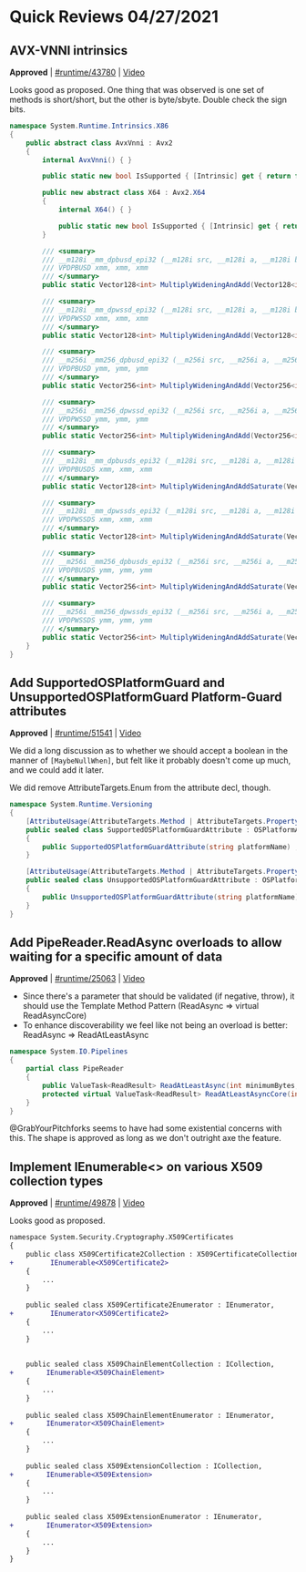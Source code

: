 # Quick Reviews 04/27/2021

## AVX-VNNI intrinsics

**Approved** | [#runtime/43780](https://github.com/dotnet/runtime/issues/43780#issuecomment-827771780) | [Video](https://www.youtube.com/watch?v=r6OhQXOPmX4&t=0h0m0s)

Looks good as proposed.  One thing that was observed is one set of methods is short/short, but the other is byte/sbyte.  Double check the sign bits.

```cs
namespace System.Runtime.Intrinsics.X86
{
    public abstract class AvxVnni : Avx2
    {
        internal AvxVnni() { }

        public static new bool IsSupported { [Intrinsic] get { return false; } }

        public new abstract class X64 : Avx2.X64
        {
            internal X64() { }

            public static new bool IsSupported { [Intrinsic] get { return false; } }
        }

        /// <summary>
        /// __m128i _mm_dpbusd_epi32 (__m128i src, __m128i a, __m128i b)
        /// VPDPBUSD xmm, xmm, xmm
        /// </summary>
        public static Vector128<int> MultiplyWideningAndAdd(Vector128<int> addend, Vector128<byte> left, Vector128<sbyte> right) { throw new PlatformNotSupportedException(); }

        /// <summary>
        /// __m128i _mm_dpwssd_epi32 (__m128i src, __m128i a, __m128i b)
        /// VPDPWSSD xmm, xmm, xmm
        /// </summary>
        public static Vector128<int> MultiplyWideningAndAdd(Vector128<int> addend, Vector128<short> left, Vector128<short> right) { throw new PlatformNotSupportedException(); }

        /// <summary>
        /// __m256i _mm256_dpbusd_epi32 (__m256i src, __m256i a, __m256i b)
        /// VPDPBUSD ymm, ymm, ymm
        /// </summary>
        public static Vector256<int> MultiplyWideningAndAdd(Vector256<int> addend, Vector256<byte> left, Vector256<sbyte> right) { throw new PlatformNotSupportedException(); }

        /// <summary>
        /// __m256i _mm256_dpwssd_epi32 (__m256i src, __m256i a, __m256i b)
        /// VPDPWSSD ymm, ymm, ymm
        /// </summary>
        public static Vector256<int> MultiplyWideningAndAdd(Vector256<int> addend, Vector256<short> left, Vector256<short> right) { throw new PlatformNotSupportedException(); }

        /// <summary>
        /// __m128i _mm_dpbusds_epi32 (__m128i src, __m128i a, __m128i b)
        /// VPDPBUSDS xmm, xmm, xmm
        /// </summary>
        public static Vector128<int> MultiplyWideningAndAddSaturate(Vector128<int> addend, Vector128<byte> left, Vector128<sbyte> right) { throw new PlatformNotSupportedException(); }

        /// <summary>
        /// __m128i _mm_dpwssds_epi32 (__m128i src, __m128i a, __m128i b)
        /// VPDPWSSDS xmm, xmm, xmm
        /// </summary>
        public static Vector128<int> MultiplyWideningAndAddSaturate(Vector128<int> addend, Vector128<short> left, Vector128<short> right) { throw new PlatformNotSupportedException(); }

        /// <summary>
        /// __m256i _mm256_dpbusds_epi32 (__m256i src, __m256i a, __m256i b)
        /// VPDPBUSDS ymm, ymm, ymm
        /// </summary>
        public static Vector256<int> MultiplyWideningAndAddSaturate(Vector256<int> addend, Vector256<byte> left, Vector256<sbyte> right) { throw new PlatformNotSupportedException(); }

        /// <summary>
        /// __m256i _mm256_dpwssds_epi32 (__m256i src, __m256i a, __m256i b)
        /// VPDPWSSDS ymm, ymm, ymm
        /// </summary>
        public static Vector256<int> MultiplyWideningAndAddSaturate(Vector256<int> addend, Vector256<short> left, Vector256<short> right) { throw new PlatformNotSupportedException(); }
    }
}
```
## Add SupportedOSPlatformGuard and UnsupportedOSPlatformGuard Platform-Guard attributes

**Approved** | [#runtime/51541](https://github.com/dotnet/runtime/issues/51541#issuecomment-827825898) | [Video](https://www.youtube.com/watch?v=r6OhQXOPmX4&t=0h4m46s)

We did a long discussion as to whether we should accept a boolean in the manner of `[MaybeNullWhen]`, but felt like it probably doesn't come up much, and we could add it later.

We did remove AttributeTargets.Enum from the attribute decl, though.

```C#
namespace System.Runtime.Versioning
{
    [AttributeUsage(AttributeTargets.Method | AttributeTargets.Property | AttributeTargets.Field, AllowMultiple = true, Inherited = false)]
    public sealed class SupportedOSPlatformGuardAttribute : OSPlatformAttribute
    {
        public SupportedOSPlatformGuardAttribute(string platformName) ;
    }

    [AttributeUsage(AttributeTargets.Method | AttributeTargets.Property | AttributeTargets.Field, AllowMultiple = true, Inherited = false)]
    public sealed class UnsupportedOSPlatformGuardAttribute : OSPlatformAttribute
    {
        public UnsupportedOSPlatformGuardAttribute(string platformName) ;
    }
}
```
## Add PipeReader.ReadAsync overloads to allow waiting for a specific amount of data

**Approved** | [#runtime/25063](https://github.com/dotnet/runtime/issues/25063#issuecomment-827837589) | [Video](https://www.youtube.com/watch?v=r6OhQXOPmX4&t=1h24m42s)

* Since there's a parameter that should be validated (if negative, throw), it should use the Template Method Pattern (ReadAsync => virtual ReadAsyncCore)
* To enhance discoverability we feel like not being an overload is better: ReadAsync => ReadAtLeastAsync

```C#
namespace System.IO.Pipelines
{
    partial class PipeReader
    {
        public ValueTask<ReadResult> ReadAtLeastAsync(int minimumBytes, CancellationToken cancellationToken = default);
        protected virtual ValueTask<ReadResult> ReadAtLeastAsyncCore(int minimumBytes, CancellationToken cancellationToken);
    }
}
```

@GrabYourPitchforks seems to have had some existential concerns with this.  The shape is approved as long as we don't outright axe the feature.
## Implement IEnumerable<> on various X509 collection types

**Approved** | [#runtime/49878](https://github.com/dotnet/runtime/issues/49878#issuecomment-827840659) | [Video](https://www.youtube.com/watch?v=r6OhQXOPmX4&t=1h42m59s)

Looks good as proposed.

```diff
namespace System.Security.Cryptography.X509Certificates
{
    public class X509Certificate2Collection : X509CertificateCollection,
+         IEnumerable<X509Certificate2>
    {
        ...
    }
    
    public sealed class X509Certificate2Enumerator : IEnumerator,
+         IEnumerator<X509Certificate2>
    {
        ...
    }
        
    
    public sealed class X509ChainElementCollection : ICollection,
+        IEnumerable<X509ChainElement>
    {
        ...
    }
    
    public sealed class X509ChainElementEnumerator : IEnumerator,
+        IEnumerator<X509ChainElement>
    {
        ...
    }
    
    public sealed class X509ExtensionCollection : ICollection,
+        IEnumerable<X509Extension>
    {
        ...
    }
    
    public sealed class X509ExtensionEnumerator : IEnumerator,
+        IEnumerator<X509Extension>
    {
        ...
    }
}
```
